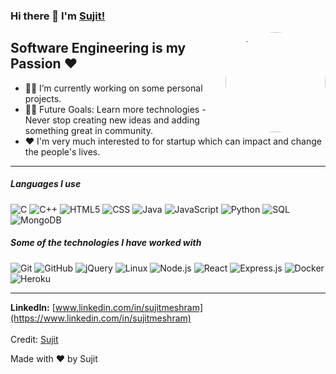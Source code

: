 ### Hi there 👋 I'm [Sujit!](https://github.com/sujitmeshram)

<img align="right" alt="GIF" style="border-radius:50%" height="160px" src="https://media.giphy.com/media/Ah3zHH7hvsSB2/giphy.gif" />

## Software Engineering is my Passion ❤

- 👨‍💻 I’m currently working on some personal projects.
- 💪🏼 Future Goals: Learn more technologies - Never stop creating new ideas and adding something great in community.
- ❤ I'm very much interested to for startup which can impact and change the people's lives.

---

##### Languages I use

![C](https://img.shields.io/badge/-C-000000?style=flat&logo=c)
![C++](https://img.shields.io/badge/-C++-000000?style=flat&logo=c%2B%2B)
![HTML5](https://img.shields.io/badge/-HTML5-000000?style=flat&logo=html5)
![CSS](https://img.shields.io/badge/-CSS-000000?style=flat&logo=css)
![Java](https://img.shields.io/badge/-Java-000000?style=flat&logo=java)
![JavaScript](https://img.shields.io/badge/-JavaScript-000000?style=flat&logo=javascript)
![Python](https://img.shields.io/badge/-Python-000000?style=flat&logo=python)
![SQL](https://img.shields.io/badge/-SQL-000000?style=flat&logo=postgresql)
![MongoDB](https://img.shields.io/badge/-MongoDB-000000?style=flat&logo=mongodb)

##### Some of the technologies I have worked with

![Git](https://img.shields.io/badge/-Git-222222?style=flat&logo=git&logoColor=F05032)
![GitHub](https://img.shields.io/badge/-GitHub-222222?style=flat&logo=github&logoColor=181717)
![jQuery](https://img.shields.io/badge/-jQuery-222222?style=flat&logo=jQuery&logoColor=0769AD)
![Linux](https://img.shields.io/badge/-Linux-222222?style=flat&logo=linux&logoColor=FCC624)
![Node.js](https://img.shields.io/badge/-Node.js-222222?style=flat&logo=node.js&logoColor=339933)
![React](https://img.shields.io/badge/-React-222222?style=flat&logo=React&logoColor=61DAFB)
![Express.js](https://img.shields.io/badge/-express.js-000000?style=flat&logo=express.js)
![Docker](https://img.shields.io/badge/-Docker-black?style=flat-square&logo=docker)
![Heroku](https://img.shields.io/badge/-Heroku-222222?style=flat-square&logo=heroku)
<br/>

---

<b>LinkedIn:</b> [www.linkedin.com/in/sujitmeshram](https://www.linkedin.com/in/sujitmeshram)<br>
<br>Credit:</b> [Sujit](https://github.com/sujitmeshram)

<p class="love">Made <i class="icon ion-heart"></i> with ❤ by Sujit</p>

